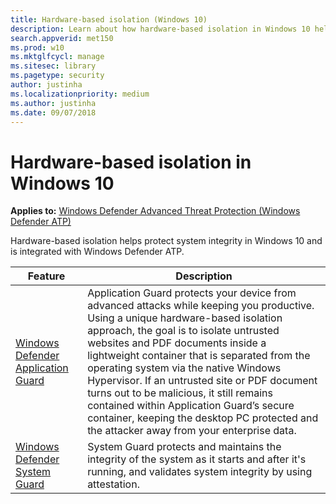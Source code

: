```yaml
---
title: Hardware-based isolation (Windows 10)
description: Learn about how hardware-based isolation in Windows 10 helps to combat malware.
search.appverid: met150
ms.prod: w10
ms.mktglfcycl: manage
ms.sitesec: library
ms.pagetype: security
author: justinha
ms.localizationpriority: medium
ms.author: justinha
ms.date: 09/07/2018
---
```


# Hardware-based isolation in Windows 10

**Applies to:** [Windows Defender Advanced Threat Protection (Windows Defender ATP)](https://wincom.blob.core.windows.net/documents/Windows10_Commercial_Comparison.pdf)

Hardware-based isolation helps protect system integrity in Windows 10 and is integrated with Windows Defender ATP. 

| Feature | Description |
|------------|-------------|
| [Windows Defender Application Guard](../windows-defender-application-guard/wd-app-guard-overview.md) | Application Guard protects your device from advanced attacks while keeping you productive. Using a unique hardware-based isolation approach, the goal is to isolate untrusted websites and PDF documents inside a lightweight container that is separated from the operating system via the native Windows Hypervisor. If an untrusted site or PDF document turns out to be malicious, it still remains contained within Application Guard’s secure container, keeping the desktop PC protected and the attacker away from your enterprise data. |
| [Windows Defender System Guard](how-hardware-based-containers-help-protect-windows.md) | System Guard protects and maintains the integrity of the system as it starts and after it's running, and validates system integrity by using attestation.  |




